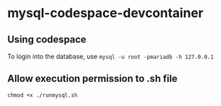 # mysql-codespace-devcontainer

## Using codespace
To login into the database, use `mysql -u root -pmariadb -h 127.0.0.1`

## Allow execution permission to .sh file
`chmod +x ./runmysql.sh`